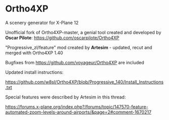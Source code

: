 # Ortho4XP
A scenery generator for X-Plane 12

Unofficial fork of Ortho4XP-master, a genial tool created and developed by **Oscar Pilote**:
https://github.com/oscarpilote/Ortho4XP

"Progressive_zl/feature" mod created by **Artesim** -  updated, recut and merged with Ortho4XP 1.40

Bugfixes from https://github.com/voyageur/Ortho4XP are included

Updated install instructions:

https://github.com/w8sl/Ortho4XP/blob/Progressive_140/Install_Instructions.txt

Special features were described by Artesim in this thread:

https://forums.x-plane.org/index.php?/forums/topic/147570-feature-automated-zoom-levels-around-airports/&page=2#comment-1670217
